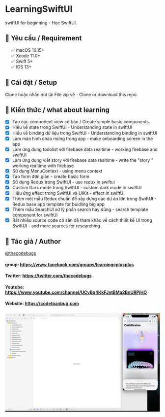 # LearningSwiftUI
swiftUI for beginning - Học SwiftUI.

## 🔷  Yêu cầu  / Requirement

&nbsp;&nbsp;&nbsp;&nbsp;&nbsp;✅ macOS 10.15+  
&nbsp;&nbsp;&nbsp;&nbsp;&nbsp;✅ Xcode 11.0+  
&nbsp;&nbsp;&nbsp;&nbsp;&nbsp;✅ Swift 5+  
&nbsp;&nbsp;&nbsp;&nbsp;&nbsp;✅ iOS 13+  

## 🔷 Cài đặt / Setup

Clone hoặc nhấn nút tải File zip về - Clone or download this repo. 

## 🔷 Kiến thức / what about learning

- [x] Tạo các component view cơ bản / Create simple basic components.
- [x] Hiểu về state trong SwiftUI  - Understanding state in swiftUI
- [x] Hiểu về binding dữ liệu trong SwiftUI   - Understanding binding in swiftUI
- [x] Làm màn hình chào mừng trong app - make onboarding screen in the app
- [x] Làm ứng dụng todolist với firebase data realtime - working firebase and swiftUI
- [x] Làm ứng dụng viết story với firebase data realtime  - write the "story " working realtime with firebase
- [x] Sử dụng MenuContext - using menu context
- [x] Tạo form đơn giản - create basic form
- [x] Sử dụng Redux trong SwiftUI - use redux in swiftui
- [x] Custom Dark mode trong SwiftUI - custom dark mode in swiftUI
- [x] Hiệu ứng effect trong SwiftUI và UIKit - effect in swiftUI
- [x] Thêm một mẫu Redux chuẩn để xây dựng các dự án lớn trong SwiftUI - Redux base app template for buidling big app
- [x] Thêm mẫu SearchUI xử lý phần search hay dùng - search template component for swiftUI
- [x] Rất nhiều source code có sẵn để tham khảo về cách thiết kế UI trong SwiftUI - and more sources for researching

## 🔷 Tác giả / Author

[@thecodebugs](https://twitter.com/thecodebugs)


#### group: https://www.facebook.com/groups/learningcplusplus

#### Twitter: https://twitter.com/thecodebugs

#### Youtube: https://www.youtube.com/channel/UCvBq4KkFJntBMa2BnURPjHQ

#### Website: https://codetoanbug.com

### ![Background](image.png)

